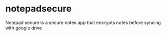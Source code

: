 # notepadsecure
Notepad secure is a secure notes app that encrypts notes before syncing with google drive
